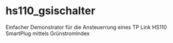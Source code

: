 # hs110_gsischalter
Einfacher Demonstrator für die Ansteuerrung eines TP Link HS110 SmartPlug mittels GrünstromIndex
